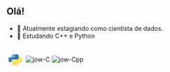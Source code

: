 ## Olá!

- 🔭 Atualmente estagiando como cientista de dados. 
- 🤔 Estudando C++ e Python

<div style="display: inline_block"><br>
  <img align="center" alt="jow-Python" height="30" width="40" src="https://raw.githubusercontent.com/devicons/devicon/master/icons/python/python-original.svg">
  <img align="center" alt="jow-C" height="30" width="40" src="https://cdn.jsdelivr.net/gh/devicons/devicon@latest/icons/c/c-original.svg">
  <img align="center" alt="jow-Cpp" height="30" width="40" src="https://cdn.jsdelivr.net/gh/devicons/devicon@latest/icons/cplusplus/cplusplus-original.svg">
</div>
